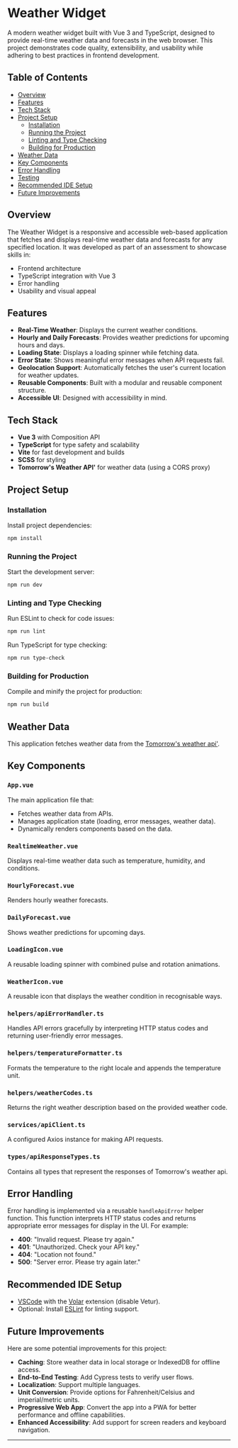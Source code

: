 # Weather Widget

A modern weather widget built with Vue 3 and TypeScript, designed to provide real-time weather data and forecasts in the web browser. This project demonstrates code quality, extensibility, and usability while adhering to best practices in frontend development.

## Table of Contents

- [Overview](#overview)
- [Features](#features)
- [Tech Stack](#tech-stack)
- [Project Setup](#project-setup)
  - [Installation](#installation)
  - [Running the Project](#running-the-project)
  - [Linting and Type Checking](#linting-and-type-checking)
  - [Building for Production](#building-for-production)
- [Weather Data](#weather-data)
- [Key Components](#key-components)
- [Error Handling](#error-handling)
- [Testing](#testing)
- [Recommended IDE Setup](#recommended-ide-setup)
- [Future Improvements](#future-improvements)

## Overview

The Weather Widget is a responsive and accessible web-based application that fetches and displays real-time weather data and forecasts for any specified location. It was developed as part of an assessment to showcase skills in:

- Frontend architecture
- TypeScript integration with Vue 3
- Error handling
- Usability and visual appeal

## Features

- **Real-Time Weather**: Displays the current weather conditions.
- **Hourly and Daily Forecasts**: Provides weather predictions for upcoming hours and days.
- **Loading State**: Displays a loading spinner while fetching data.
- **Error State**: Shows meaningful error messages when API requests fail.
- **Geolocation Support**: Automatically fetches the user's current location for weather updates.
- **Reusable Components**: Built with a modular and reusable component structure.
- **Accessible UI**: Designed with accessibility in mind.

## Tech Stack

- **Vue 3** with Composition API
- **TypeScript** for type safety and scalability
- **Vite** for fast development and builds
- **SCSS** for styling
- **Tomorrow's Weather API'** for weather data (using a CORS proxy)

## Project Setup

### Installation

Install project dependencies:

```sh
npm install
```

### Running the Project

Start the development server:

```sh
npm run dev
```

### Linting and Type Checking

Run ESLint to check for code issues:

```sh
npm run lint
```

Run TypeScript for type checking:

```sh
npm run type-check
```

### Building for Production

Compile and minify the project for production:

```sh
npm run build
```

## Weather Data

This application fetches weather data from the [Tomorrow's weather api'](https://www.tomorrow.io/weather-api/).

## Key Components

### `App.vue`

The main application file that:
- Fetches weather data from APIs.
- Manages application state (loading, error messages, weather data).
- Dynamically renders components based on the data.

### `RealtimeWeather.vue`

Displays real-time weather data such as temperature, humidity, and conditions.

### `HourlyForecast.vue`

Renders hourly weather forecasts.

### `DailyForecast.vue`

Shows weather predictions for upcoming days.

### `LoadingIcon.vue`

A reusable loading spinner with combined pulse and rotation animations.

### `WeatherIcon.vue`

A reusable icon that displays the weather condition in recognisable ways.

### `helpers/apiErrorHandler.ts`

Handles API errors gracefully by interpreting HTTP status codes and returning user-friendly error messages.

### `helpers/temperatureFormatter.ts`

Formats the temperature to the right locale and appends the temperature unit.

### `helpers/weatherCodes.ts`

Returns the right weather description based on the provided weather code.

### `services/apiClient.ts`

A configured Axios instance for making API requests.

### `types/apiResponseTypes.ts`

Contains all types that represent the responses of Tomorrow's weather api.

## Error Handling

Error handling is implemented via a reusable `handleApiError` helper function. This function interprets HTTP status codes and returns appropriate error messages for display in the UI. For example:

- **400**: "Invalid request. Please try again."
- **401**: "Unauthorized. Check your API key."
- **404**: "Location not found."
- **500**: "Server error. Please try again later."

## Recommended IDE Setup

- [VSCode](https://code.visualstudio.com/) with the [Volar](https://marketplace.visualstudio.com/items?itemName=Vue.volar) extension (disable Vetur).
- Optional: Install [ESLint](https://marketplace.visualstudio.com/items?itemName=dbaeumer.vscode-eslint) for linting support.

## Future Improvements

Here are some potential improvements for this project:

- **Caching**: Store weather data in local storage or IndexedDB for offline access.
- **End-to-End Testing**: Add Cypress tests to verify user flows.
- **Localization**: Support multiple languages.
- **Unit Conversion**: Provide options for Fahrenheit/Celsius and imperial/metric units.
- **Progressive Web App**: Convert the app into a PWA for better performance and offline capabilities.
- **Enhanced Accessibility**: Add support for screen readers and keyboard navigation.

---